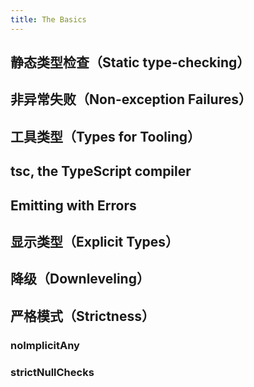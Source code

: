 ```yaml
---
title: The Basics
---
```


## 静态类型检查（Static type-checking）

## 非异常失败（Non-exception Failures）

## 工具类型（Types for Tooling）

## tsc, the TypeScript compiler

## Emitting with Errors

## 显示类型（Explicit Types）

## 降级（Downleveling）

## 严格模式（Strictness）

### noImplicitAny

### strictNullChecks
